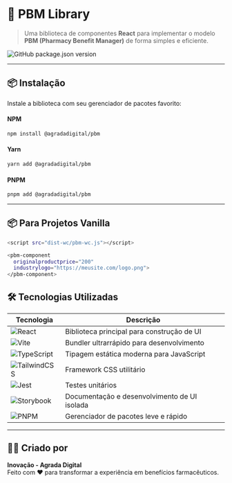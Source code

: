 # 🚀 PBM Library

> Uma biblioteca de componentes **React** para implementar o modelo **PBM (Pharmacy Benefit Manager)** de forma simples e eficiente.

![GitHub package.json version](https://img.shields.io/npm/v/@agradadigital/pbm?color=%2364c3ff&label=versão&style=flat-square)

---

## 📦 Instalação

Instale a biblioteca com seu gerenciador de pacotes favorito:

#### NPM

```bash
npm install @agradadigital/pbm
```

#### Yarn

```bash
yarn add @agradadigital/pbm
```

#### PNPM

```bash
pnpm add @agradadigital/pbm
```

---

## 📦 Para Projetos Vanilla

```bash
<script src="dist-wc/pbm-wc.js"></script>

<pbm-component
  originalproductprice="200"
  industrylogo="https://meusite.com/logo.png">
</pbm-component>
```

## 🛠️ Tecnologias Utilizadas

| Tecnologia     | Descrição                                   |
|----------------|----------------------------------------------|
| ![React](https://img.shields.io/badge/-React-61DAFB?logo=react&logoColor=white&style=flat-square) | Biblioteca principal para construção de UI |
| ![Vite](https://img.shields.io/badge/-Vite-646CFF?logo=vite&logoColor=white&style=flat-square) | Bundler ultrarrápido para desenvolvimento |
| ![TypeScript](https://img.shields.io/badge/-TypeScript-3178C6?logo=typescript&logoColor=white&style=flat-square) | Tipagem estática moderna para JavaScript |
| ![TailwindCSS](https://img.shields.io/badge/-Tailwind-06B6D4?logo=tailwindcss&logoColor=white&style=flat-square) | Framework CSS utilitário |
| ![Jest](https://img.shields.io/badge/-Jest-C21325?logo=jest&logoColor=white&style=flat-square) | Testes unitários |
| ![Storybook](https://img.shields.io/badge/-Storybook-FF4785?logo=storybook&logoColor=white&style=flat-square) | Documentação e desenvolvimento de UI isolada |
| ![PNPM](https://img.shields.io/badge/-PNPM-F69220?logo=pnpm&logoColor=white&style=flat-square) | Gerenciador de pacotes leve e rápido |

---

## 🧑‍💻 Criado por

**Inovação - Agrada Digital**  
Feito com ❤️ para transformar a experiência em benefícios farmacêuticos.
